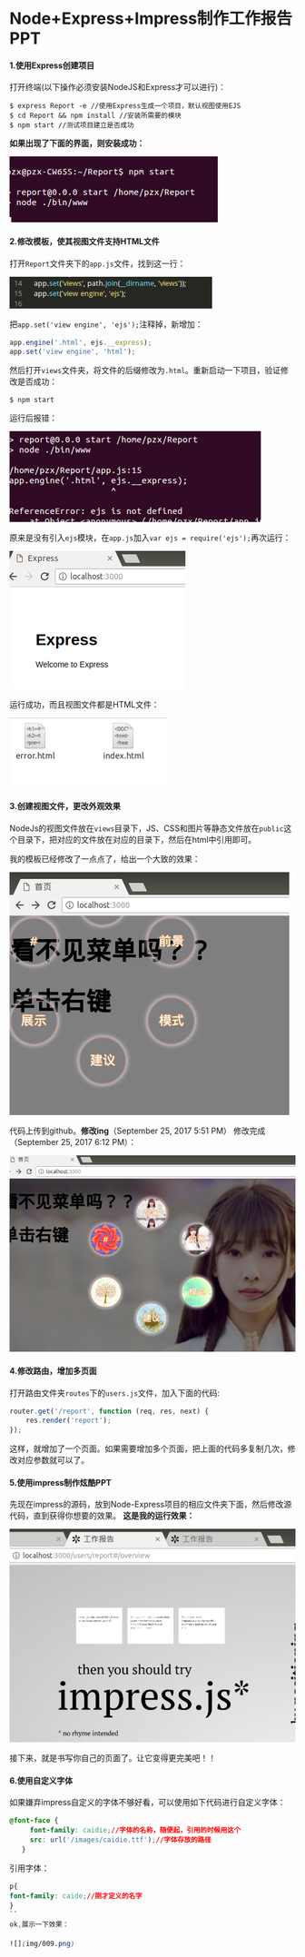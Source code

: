# Node+Express+Impress制作工作报告PPT

#### 1.使用Express创建项目
打开终端(以下操作必须安装NodeJS和Express才可以进行)：
```
$ express Report -e //使用Express生成一个项目，默认视图使用EJS
$ cd Report && npm install //安装所需要的模块
$ npm start //测试项目建立是否成功
```
**如果出现了下面的界面，则安装成功：**

![](img/001.png)

#### 2.修改模板，使其视图文件支持HTML文件
打开`Report`文件夹下的`app.js`文件，找到这一行：

![](img/002.png)

把`app.set('view engine', 'ejs');`注释掉，新增加：
```javascript
app.engine('.html', ejs.__express);
app.set('view engine', 'html');
```
然后打开`views`文件夹，将文件的后缀修改为`.html`。重新启动一下项目，验证修改是否成功：
```
$ npm start
```
运行后报错：

![](img/003.png)

原来是没有引入`ejs`模块，在`app.js`加入`var ejs = require('ejs');`再次运行：

![](img/004.png)

运行成功，而且视图文件都是HTML文件：

![](img/005.png)

#### 3.创建视图文件，更改外观效果
NodeJs的视图文件放在`views`目录下，JS、CSS和图片等静态文件放在`public`这个目录下，把对应的文件放在对应的目录下，然后在html中引用即可。

我的模板已经修改了一点点了，给出一个大致的效果：

![](img/006.png)

代码上传到github。**修改ing**（September 25, 2017 5:51 PM）
修改完成（September 25, 2017 6:12 PM）：

![](img/007.png)

#### 4.修改路由，增加多页面
打开路由文件夹`routes`下的`users.js`文件，加入下面的代码:
```javascript
router.get('/report', function (req, res, next) {
	res.render('report');
});
```
这样，就增加了一个页面。如果需要增加多个页面，把上面的代码多复制几次，修改对应参数就可以了。

#### 5.使用impress制作炫酷PPT
先现在impress的源码，放到Node-Express项目的相应文件夹下面，然后修改源代码，直到获得你想要的效果。
**这是我的运行效果：**

![](img/008.png)

接下来，就是书写你自己的页面了。让它变得更完美吧！！

#### 6.使用自定义字体
如果嫌弃impress自定义的字体不够好看，可以使用如下代码进行自定义字体：
```css
@font-face {
     font-family: caidie;//字体的名称，随便起，引用的时候用这个
     src: url('/images/caidie.ttf');//字体存放的路径
   }
```
引用字体：
```css
p{
font-family: caide;//刚才定义的名字
}
``
ok,展示一下效果：

![](img/009.png)

